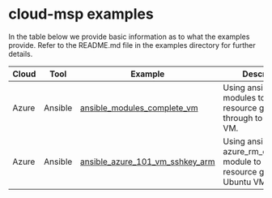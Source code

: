 # cloud-msp examples

In the table below we provide basic information as to what the examples provide.  Refer to the README.md file in the examples directory for further details.

Cloud|Tool|Example | Description
------------ | -------------|------------ | -------------
Azure|Ansible|[ansible_modules_complete_vm](https://github.com/tonyskidmore/cloud-msp/tree/master/examples/ansible_modules_complete_vm) | Using ansible modules to build a resource group through to a Linux VM.
Azure|Ansible|[ansible_azure_101_vm_sshkey_arm](https://github.com/tonyskidmore/cloud-msp/tree/master/examples/ansible_azure_101_vm_sshkey_arm) | Using ansible azure_rm_deployment module to build resource group and a Ubuntu VM in westus.
